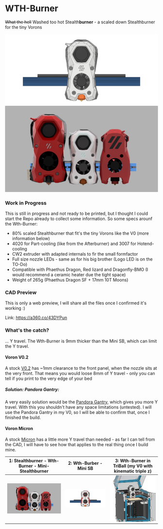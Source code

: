 # WTH-Burner
~~What the hell~~ Washed too hot Stealth**burner** - a scaled down Stealthburner for the tiny Vorons

![](pictures/WTH_Burner.png)
![](pictures/Render.PNG)

### Work in Progress

This is still in progress and not ready to be printed, but I thought I could start the Repo already to collect some information. So some specs arounf the Wth-Burner:

- 80% scaled Stealthburner that fit's the tiny Vorons like the V0 (more information below)
- 4020 for Part-cooling (like from the Afterburner) and 3007 for Hotend-cooling
- CW2 extruder with adapted internals to fir the small formfactor
- Full size nozzle LEDs - same as for his big brother (Logo LED is on the TO-Do)
- Compatible with Phaethus Dragon, Red lizard and Dragonfly-BMO (I would recommend a ceramic heater due the tight space)
- Weight of 265g (Phaethus Dragon SF + 17mm 10T Moons)  

### CAD Preview

This is only a web preview, I will share all the files once I confirmed it's working :)

Link: https://a360.co/43DYPun


### What's the catch?

... Y travel. The Wth-Burner is 9mm thicker than the Mini SB, which can limit the Y travel.

#### Voron V0.2

A stock [V0.2](https://github.com/VoronDesign/Voron-0) has ~1mm clearance to the front panel, when the nozzle sits at the very front. That means you would loose 8mm of Y travel - only you can tell if you print to the very edge of your bed

##### Solution: Pandora Gantry:

A very easily solution would be the [Pandora Gantry](https://github.com/MasturMynd/Pandora), which gives you more Y travel. With this you shouldn't have any space limitations (untested). I will use the Pandora Gantry in my V0, so I will be able to confirm that, once I finished the build.

#### Voron Micron

A stock [Micron](https://github.com/PrintersForAnts/Micron) has a little more Y travel than needed - as far I can tell from the CAD, I will have to see how that applies to the real thing once I build mine.


1: Stealthburner - Wth-Burner - Mini-Stealthburner |  2: Wth-Burber - Mini SB |  3: Wth-Burner in TriBall (my V0 with kinematic triple z)
:-------------------------:|:-------------------------:|:-------------------------:
![](pictures/Render.PNG)  |  ![](pictures/comp_mini.png)  |  ![](pictures/WTHBurner_TriBall.png)
